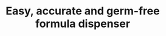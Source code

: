 ---
layout: project
permalink: /neotop/
title: "Easy, accurate and germ-free formula dispenser"
description: "Formula dispenser that accurately pre-measures and dispenses one scoop of the formula at a time without exposing the rest of the formula to he outside germs. This product was a winner of the 2016 National Parenting Products Awards."
challenge: "A neonatology doctor approached us with the idea for a formula dispenser that would eliminate many common issues of exposing the formula to germs. Lack of hygiene is the biggest reason for formula-related mortality in third world countries."
result: "This dispenser dispenses one measure of formula at a time and eliminates the need to use a scoop, while also reducing exposure of the formula to germs in the environment. We did a deep research of the baby formula market and all other dispenser-related markets and made many variations and models to find the most ideal one that is accurate, understandable and intuitive to use."
services:
 - "market research"
 - "ideation"
 - "prototyping"
 - "3D CAD"
main_image: "/assets/images/projects/neotop/main.jpg"
images:
 - "/assets/images/projects/neotop/01.jpg"
 - "/assets/images/projects/neotop/02.jpg"
 - "/assets/images/projects/neotop/03.jpg"
 - "/assets/images/projects/neotop/04.jpg"
---